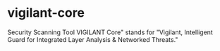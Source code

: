# vigilant-core
Security Scanning Tool
VIGILANT Core" stands for "Vigilant, Intelligent Guard for Integrated Layer Analysis & Networked Threats." 
